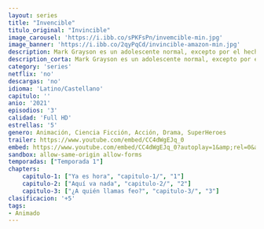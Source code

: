 ```yaml
---
layout: series
title: "Invencible"
titulo_original: "Invincible"
image_carousel: 'https://i.ibb.co/sPKFsPn/invemcible-min.jpg'
image_banner: 'https://i.ibb.co/2qyPqCd/invincible-amazon-min.jpg'
description: Mark Grayson es un adolescente normal, excepto por el hecho de que su padre es el superhéroe más poderoso del planeta. Poco después de su decimoséptimo cumpleaños, Mark comienza a desarrollar sus propios poderes y entra en la tutela de su padre.
description_corta: Mark Grayson es un adolescente normal, excepto por el hecho de que su padre es el superhéroe más poderoso del planeta. Poco después de su decimoséptimo cumpleaños, Mark comienza a...
category: 'series'
netflix: 'no'
descargas: 'no'
idioma: 'Latino/Castellano'
capitulo: ''
anio: '2021'
episodios: '3'
calidad: 'Full HD'
estrellas: '5'
genero: Animación, Ciencia Ficción, Acción, Drama, SuperHeroes
trailer: https://www.youtube.com/embed/CC4dWgEJq_0
embed: https://www.youtube.com/embed/CC4dWgEJq_0?autoplay=1&amp;rel=0&amp;hd=1&border=0&wmode=opaque&enablejsapi=1&modestbranding=1&controls=1&showinfo=0
sandbox: allow-same-origin allow-forms 
temporadas: ["Temporada 1"]
chapters:
    capitulo-1: ["Ya es hora", "capitulo-1/", "1"]
    capitulo-2: ["Aquí va nada", "capitulo-2/", "2"]
    capitulo-3: ["¿A quién llamas feo?", "capitulo-3/", "3"]
clasificacion: '+5'
tags:
- Animado
---
```












